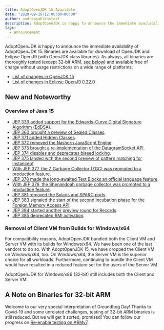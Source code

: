 ```yaml
---
title: AdoptOpenJDK 15 Available
date: "2020-09-16T12:00:00+00:00"
author: andreasahlenstorf
description: AdoptOpenJDK is happy to announce the immediate availability of AdoptOpenJDK 15. Binaries are available for download of OpenJDK and Eclipse OpenJ9 (with OpenJDK class libraries). As always, all binaries are thoroughly tested and available free of charge without usage restrictions on a wide range of platforms.
tags:
  - announcement
---
```


AdoptOpenJDK is happy to announce the immediate availability of AdoptOpenJDK 15. Binaries are available for download of OpenJDK and Eclipse OpenJ9 (with OpenJDK class libraries). As always, all binaries are thoroughly tested (except 32-bit ARM, [see below](#a-note-on-binaries-for-32-bit-arm)) and available free of charge without usage restrictions on a wide range of platforms.

* [List of changes in OpenJDK 15](https://bugs.openjdk.java.net/browse/JDK-8252735?jql=project%20%3D%20JDK%20AND%20fixVersion%20%3D%20%2215%22%20ORDER%20BY%20created%20DESC)
* [List of changes in Eclipse OpenJ9 0.22.0](https://github.com/eclipse/openj9/blob/master/doc/release-notes/0.22/0.22.md)

## New and Noteworthy

### Overview of Java 15

* [JEP 339 added support for the Edwards-Curve Digital Signature Algorithm (EdDSA)](https://openjdk.java.net/jeps/339).
* [JEP 360 brought a preview of Sealed Classes](https://openjdk.java.net/jeps/360).
* [JEP 371 added Hidden Classes](https://openjdk.java.net/jeps/371).
* [JEP 372 removed the Nashorn JavaScript Engine](https://openjdk.java.net/jeps/372).
* [JEP 373 brought a re-implementation of the DatagramSocket API](https://openjdk.java.net/jeps/373).
* [JEP 374 disables and deprecates biased locking](https://openjdk.java.net/jeps/374).
* [JEP 375 landed with the second preview of pattern matching for instanceof](https://openjdk.java.net/jeps/375).
* [With JEP 377, the Z Garbage Collector (ZGC) was promoted to a production feature](https://openjdk.java.net/jeps/377).
* [JEP 378 made the long-awaited Text Blocks an official language feature](https://openjdk.java.net/jeps/378).
* [With JEP 379, the Shenandoah garbage collector was promoted to a production feature](https://openjdk.java.net/jeps/379).
* [JEP 381 removed the Solaris and SPARC ports](https://openjdk.java.net/jeps/381).
* [JEP 383 signaled the start of the second incubation phase for the Foreign Memory Access API](https://openjdk.java.net/jeps/383).
* [JEP 384 started another preview round for Records](https://openjdk.java.net/jeps/384).
* [JEP 385 deprecated RMI activation](https://openjdk.java.net/jeps/385).

### Removal of Client VM from Builds for Windows/x64

For compatibility reasons, AdoptOpenJDK bundled both the Client VM and Server VM with its builds for Windows/x64. We have been one of the last vendors to do so. With AdoptOpenJDK 15, we have dropped the Client VM on Windows/x64, too. On Windows/x64, the Server VM is the superior choice for all workloads. Furthermore, continuing to bundle the Client VM would have resulted in a reduced feature set for the users of the Server VM.

AdoptOpenJDK for Windows/x86 (32-bit) still includes both the Client and Server VM.

## A Note on Binaries for 32-bit ARM<a name="a-note-on-binaries-for-32-bit-arm"></a>

Welcome to our very special interpretation of Groundhog Day! Thanks to Covid-19 and some unrelated challenges, testing of 32-bit ARM binaries is still reduced. But we will get it sorted, promised! You can follow our progress on [Re-enable testing on ARMv7](https://github.com/AdoptOpenJDK/openjdk-build/issues/2078).
